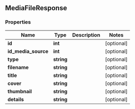 ## MediaFileResponse

### Properties
Name | Type | Description | Notes
------------ | ------------- | ------------- | -------------
**id** | **int** |  | [optional] 
**id_media_source** | **int** |  | [optional] 
**type** | **string** |  | [optional] 
**filename** | **string** |  | [optional] 
**title** | **string** |  | [optional] 
**cover** | **string** |  | [optional] 
**thumbnail** | **string** |  | [optional] 
**details** | **string** |  | [optional] 


